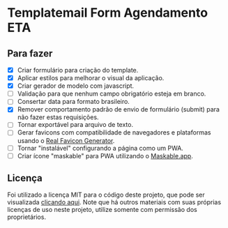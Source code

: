 # Templatemail Form Agendamento ETA

## Para fazer

- [x] Criar formulário para criação do template.
- [x] Aplicar estilos para melhorar o visual da aplicação.
- [x] Criar gerador de modelo com javascript.
- [ ] Validação para que nenhum campo obrigatório esteja em branco.
- [ ] Consertar data para formato brasileiro.
- [x] Remover comportamento padrão de envio de formulário (submit) para não fazer estas requisições.
- [ ] Tornar exportável para arquivo de texto.
- [ ] Gerar favicons com compatibilidade de navegadores e plataformas usando o [Real Favicon Generator](https://realfavicongenerator.net/).
- [ ] Tornar "instalável" configurando a página como um PWA.
- [ ] Criar ícone "maskable" para PWA utilizando o [Maskable.app](https://maskable.app/).

## Licença

Foi utilizado a licença MIT para o código deste projeto, que pode ser visualizada [clicando aqui](./LICENSE). Note que há outros materiais com suas próprias licenças de uso neste projeto, utilize somente com permissão dos proprietários.